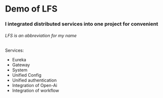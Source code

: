 # Demo of LFS

### I integrated distributed services into one project for convenient
###### LFS is an abbreviation for my name

Services:

* Eureka
* Gateway
* System
* Unified Config
* Unified authentication
* Integration of Open-Ai
* Integration of workflow



